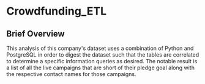# Crowdfunding_ETL

## Brief Overview

This analysis of this company's dataset uses a combination of Python and PostgreSQL in order to digest the dataset such that the tables are correlated to determine a specific information queries as desired. The notable result is a list of all the live campaigns that are short of their pledge goal along with the respective contact names for those campaigns. 